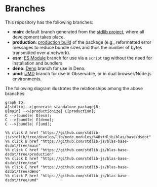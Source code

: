 <!--

@license Apache-2.0

Copyright (c) 2022 The Stdlib Authors.

Licensed under the Apache License, Version 2.0 (the "License");
you may not use this file except in compliance with the License.
You may obtain a copy of the License at

    http://www.apache.org/licenses/LICENSE-2.0

Unless required by applicable law or agreed to in writing, software
distributed under the License is distributed on an "AS IS" BASIS,
WITHOUT WARRANTIES OR CONDITIONS OF ANY KIND, either express or implied.
See the License for the specific language governing permissions and
limitations under the License.

-->

# Branches

This repository has the following branches:

-   **main**: default branch generated from the [stdlib project][stdlib-url], where all development takes place.
-   **production**: [production build][production-url] of the package (e.g., reformatted error messages to reduce bundle sizes and thus the number of bytes transmitted over a network).
-   **esm**: [ES Module][esm-url] branch for use via a `script` tag without the need for installation and bundlers.
-   **deno**: [Deno][deno-url] branch for use in Deno.
-   **umd**: [UMD][umd-url] branch for use in Observable, or in dual browser/Node.js environments.

The following diagram illustrates the relationships among the above branches:

```mermaid
graph TD;
A[stdlib]-->|generate standalone package|B;
B[main] -->|productionize| C[production];
C -->|bundle| D[esm];
C -->|bundle| E[deno];
C -->|bundle| F[umd];

%% click A href "https://github.com/stdlib-js/stdlib/tree/develop/lib/node_modules/%40stdlib/blas/base/dsdot"
%% click B href "https://github.com/stdlib-js/blas-base-dsdot/tree/main"
%% click C href "https://github.com/stdlib-js/blas-base-dsdot/tree/production"
%% click D href "https://github.com/stdlib-js/blas-base-dsdot/tree/esm"
%% click E href "https://github.com/stdlib-js/blas-base-dsdot/tree/deno"
%% click F href "https://github.com/stdlib-js/blas-base-dsdot/tree/umd"
```

[stdlib-url]: https://github.com/stdlib-js/stdlib/tree/develop/lib/node_modules/%40stdlib/blas/base/dsdot
[production-url]: https://github.com/stdlib-js/blas-base-dsdot/tree/production
[deno-url]: https://github.com/stdlib-js/blas-base-dsdot/tree/deno
[umd-url]: https://github.com/stdlib-js/blas-base-dsdot/tree/umd
[esm-url]: https://github.com/stdlib-js/blas-base-dsdot/tree/esm